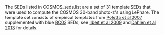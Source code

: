 The SEDs listed in COSMOS_seds.list are a set of 31 template SEDs that were used to compute the COSMOS 30-band photo-z's using LePhare.  The template set consists of empirical templates from [Poletta et al 2007](https://arxiv.org/pdf/astro-ph/0703255) supplemented with blue [BC03](https://ui.adsabs.harvard.edu/abs/2003MNRAS.344.1000B/abstract) SEDs, see [Ilbert et al 2009](https://ui.adsabs.harvard.edu/abs/2009ApJ...690.1236I/abstract) and [Dahlen et al 2013](https://ui.adsabs.harvard.edu/abs/2013ApJ...775...93D/abstract) for details.